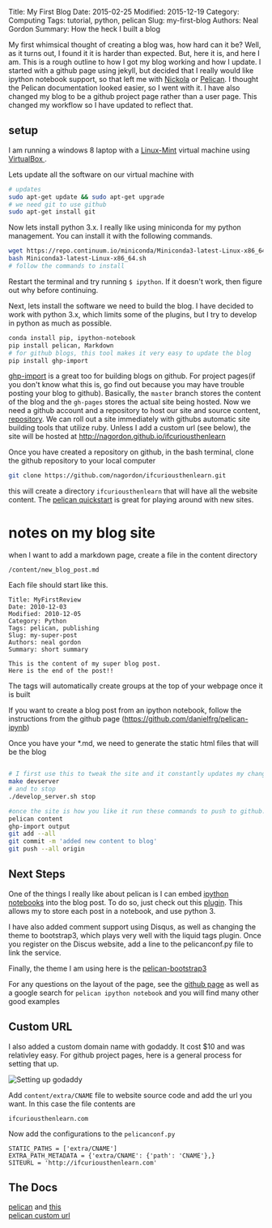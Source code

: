 Title: My First Blog
Date: 2015-02-25
Modified: 2015-12-19
Category: Computing
Tags: tutorial, python, pelican
Slug: my-first-blog
Authors: Neal Gordon
Summary: How the heck I built a blog
 
My first whimsical thought of creating a blog was, how hard can it be? Well, as it turns out, I found it it is harder than expected. But, here it is, and here I am. This is a rough outline to how I got my blog working and how I update. I started with a github page using jekyll, but decided that I really would like ipython notebook support, so that left me with [Nickola](http://getnikola.com/) or [Pelican](http://docs.getpelican.com/en/3.5.0/#). I thought the Pelican documentation looked easier, so I went with it. I have also changed my blog to be a github project page rather than a user page. This changed my workflow so I have updated to reflect that.

## setup
I am running a windows 8 laptop with a  [Linux-Mint](http://www.linuxmint.com/) virtual machine using [VirtualBox ](https://www.virtualbox.org/). 

Lets update all the software on our virtual machine with 

```bash
# updates
sudo apt-get update && sudo apt-get upgrade
# we need git to use github
sudo apt-get install git
```

Now lets install python 3.x. I really like using miniconda for my python management. You can install it with the following commands.

```bash
wget https://repo.continuum.io/miniconda/Miniconda3-latest-Linux-x86_64.sh
bash Miniconda3-latest-Linux-x86_64.sh
# follow the commands to install
```

Restart the terminal and try running ```$ ipython```. If it doesn't work, then figure out why before continuing.

Next, lets install the software we need to build the blog. I have decided to work with python 3.x, which limits some of the plugins, but I try to develop in python as much as possible.

```bash
conda install pip, ipython-notebook
pip install pelican, Markdown
# for github blogs, this tool makes it very easy to update the blog
pip install ghp-import
```

[ghp-import](https://github.com/davisp/ghp-import) is a great too for building blogs on github. For project pages(if you don't know what this is, go find out because you may have trouble posting your blog to github). Basically, the ```master``` branch stores the content of the blog and the ```gh-pages``` stores the actual site being hosted. 
Now we need a github account and a repository to host our site and source content, [repository](https://github.com/nagordon/ifcuriousthenlearn). We can roll out a site immediately with githubs automatic site building tools that utilize ruby. Unless I add a custom url (see below), the site will be hosted at http://nagordon.github.io/ifcuriousthenlearn

Once you have created a repository on github, in the bash terminal, clone the github repository to your local computer 
```bash
git clone https://github.com/nagordon/ifcuriousthenlearn.git
```

this will create a directory ```ifcuriousthenlearn``` that will have all the website content. The [pelican quickstart](http://docs.getpelican.com/en/3.6.3/quickstart.html) is great for playing around with new sites. 

# notes on my blog site
when I want to add a markdown page, create a file in the content directory

```/content/new_blog_post.md```

Each file should start like this.
```
Title: MyFirstReview
Date: 2010-12-03
Modified: 2010-12-05
Category: Python
Tags: pelican, publishing
Slug: my-super-post
Authors: neal gordon
Summary: short summary

This is the content of my super blog post.
Here is the end of the post!!

```
The tags will automatically create groups at the top of your webpage once it is built

If you want to create a blog post from an ipython notebook, follow the instructions from the github page (https://github.com/danielfrg/pelican-ipynb)

Once you have your *.md, we need to generate the static html files that will be the blog
```bash

# I first use this to tweak the site and it constantly updates my changes locally
make devserver
# and to stop
./develop_server.sh stop

#once the site is how you like it run these commands to push to github.
pelican content
ghp-import output
git add --all
git commit -m 'added new content to blog'
git push --all origin

```

## Next Steps
One of the things I really like about pelican is I can embed [ipython notebooks](http://nbviewer.ipython.org/) into the blog post. To do so, just check out this [plugin](https://github.com/danielfrg/pelican-ipynb). This allows my to store each post in a notebook, and use python 3.

I have also added comment support using Disqus, as well as changing the theme to bootstrap3, which plays very well with the liquid tags plugin. Once you register on the Discus website, add a line to the pelicanconf.py file to link the service.

Finally, the theme I am using here is the [pelican-bootstrap3](https://github.com/DandyDev/pelican-bootstrap3)

For any questions on the layout of the page, see the [github page]( nagordon.github.io) 
 as well as a google search for ```pelican ipython notebook``` and you will find many other good examples

## Custom URL 

I also added a custom domain name with godaddy. It cost $10 and was relativley easy. For github project pages, here is a general process for setting that up. 

![Setting up godaddy](/fig/godaddy_github_pages_setup.png "Setting up godaddy")

Add ```content/extra/CNAME``` file to website source code and add  the url you want. In this case the file contents are 

```
ifcuriousthenlearn.com
```

Now add the configurations to the ```pelicanconf.py```

```
STATIC_PATHS = ['extra/CNAME']
EXTRA_PATH_METADATA = {'extra/CNAME': {'path': 'CNAME'},}
SITEURL = 'http://ifcuriousthenlearn.com'
```



## The Docs
[pelican](http://docs.getpelican.com/en/3.4.0/index.html) and [this](http://blog.getpelican.com/)  
[pelican custom url](http://docs.getpelican.com/en/3.6.3/tips.html)


